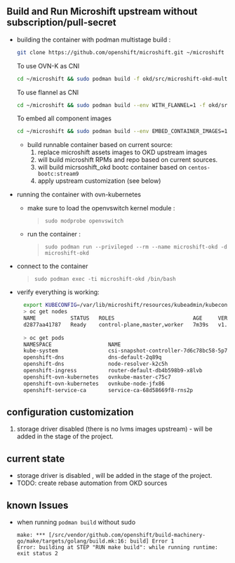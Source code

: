 ## Build and Run Microshift upstream without subscription/pull-secret

- building the container with podman multistage build :
  ```bash
  git clone https://github.com/openshift/microshift.git ~/microshift
  ```
  To use OVN-K as CNI
  ```bash
  cd ~/microshift && sudo podman build -f okd/src/microshift-okd-multi-build.Containerfile . -t microshift-okd
  ```
  To use flannel as CNI
  ```bash
  cd ~/microshift && sudo podman build --env WITH_FLANNEL=1 -f okd/src/microshift-okd-multi-build.Containerfile . -t microshift-okd
  ```
  To embed all component images
  ```bash
  cd ~/microshift && sudo podman build --env EMBED_CONTAINER_IMAGES=1 -f okd/src/microshift-okd-multi-build.Containerfile . -t microshift-okd
  ```
  - build runnable container based on current source:
    1. replace microshift assets images to OKD  upstream images
    1. will build microshift RPMs and repo based on current sources.
    1. will build micrsoshift_okd bootc container based on `centos-bootc:stream9`
    1. apply upstream customization  (see below)

- running the container with ovn-kubernetes 
  - make sure to load the openvswitch kernel module  :
    > `sudo modprobe openvswitch`

  - run the container :
    > `sudo podman run --privileged --rm --name microshift-okd -d microshift-okd`

- connect to the container
   > `sudo podman exec -ti microshift-okd /bin/bash`

- verify everything is working:
  ```bash
    export KUBECONFIG=/var/lib/microshift/resources/kubeadmin/kubeconfig
    > oc get nodes  
    NAME           STATUS   ROLES                         AGE     VERSION
    d2877aa41787   Ready    control-plane,master,worker   7m39s   v1.30.3
    
    > oc get pods
    NAMESPACE                  NAME                                       READY   STATUS    RESTARTS        AGE
    kube-system                csi-snapshot-controller-7d6c78bc58-5p7tb   1/1     Running   0               8m52s
    openshift-dns              dns-default-2q89q                          2/2     Running   0               7m34s
    openshift-dns              node-resolver-k2c5h                        1/1     Running   0               8m54s
    openshift-ingress          router-default-db4b598b9-x8lvb             1/1     Running   0               8m52s
    openshift-ovn-kubernetes   ovnkube-master-c75c7                       4/4     Running   1 (7m36s ago)   8m54s
    openshift-ovn-kubernetes   ovnkube-node-jfx86                         1/1     Running   0               8m54s
    openshift-service-ca       service-ca-68d58669f8-rns2p                1/1     Running   0               8m51s


  ```

## configuration customization
1. storage driver disabled (there is no lvms images upstream) - will be added in the stage of the project.

## current state
- storage driver is disabled , will be added in the stage of the project.
- TODO: create rebase automation from OKD sources

## known Issues
- when running `podman build` without sudo
  ```
  make: *** [/src/vendor/github.com/openshift/build-machinery-go/make/targets/golang/build.mk:16: build] Error 1
  Error: building at STEP "RUN make build": while running runtime: exit status 2
  ```
  
